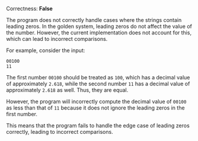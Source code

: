 Correctness: **False**

The program does not correctly handle cases where the strings contain leading zeros. In the golden system, leading zeros do not affect the value of the number. However, the current implementation does not account for this, which can lead to incorrect comparisons.

For example, consider the input:
```
00100
11
```
The first number `00100` should be treated as `100`, which has a decimal value of approximately `2.618`, while the second number `11` has a decimal value of approximately `2.618` as well. Thus, they are equal.

However, the program will incorrectly compute the decimal value of `00100` as less than that of `11` because it does not ignore the leading zeros in the first number.

This means that the program fails to handle the edge case of leading zeros correctly, leading to incorrect comparisons.